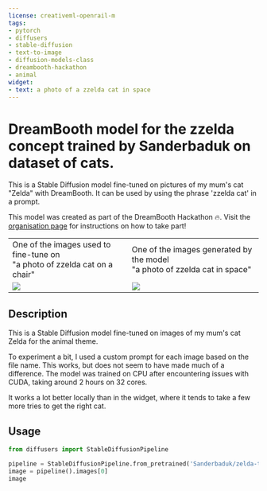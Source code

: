 ```yaml
---
license: creativeml-openrail-m
tags:
- pytorch
- diffusers
- stable-diffusion
- text-to-image
- diffusion-models-class
- dreambooth-hackathon
- animal
widget:
- text: a photo of a zzelda cat in space
---
```


# DreamBooth model for the zzelda concept trained by Sanderbaduk on dataset of cats.

This is a Stable Diffusion model fine-tuned on pictures of my mum's cat "Zelda" with DreamBooth. It can be used by using the phrase 'zzelda cat' in a prompt.

This model was created as part of the DreamBooth Hackathon 🔥. Visit the [organisation page](https://huggingface.co/dreambooth-hackathon) for instructions on how to take part!

<table>
  <tr>
    <td>One of the images used to fine-tune on<br>"a photo of zzelda cat on a chair"</td>
      <td>One of the images generated by the model<br>"a photo of zzelda cat in space"</td>
  </tr>
  <tr>
    <td>
 <img src="http://i.imgur.com/zFOzQtf.jpg" style="max-height:400px"> 
    </td>
    <td>
    <img src="http://i.imgur.com/12Nilhg.png" style="max-height:400px">
    </td>
  </tr>
</table>

## Description


This is a Stable Diffusion model fine-tuned on images of my mum's cat Zelda for the animal theme.

To experiment a bit, I used a custom prompt for each image based on the file name. This works, but does not seem to have made much of a difference.
The model was trained on CPU after encountering issues with CUDA, taking around 2 hours on 32 cores.

It works a lot better locally than in the widget, where it tends to take a few more tries to get the right cat.

## Usage

```python
from diffusers import StableDiffusionPipeline

pipeline = StableDiffusionPipeline.from_pretrained('Sanderbaduk/zelda-the-cat')
image = pipeline().images[0]
image
```
